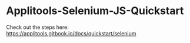 # Applitools-Selenium-JS-Quickstart

Check out the steps here: https://applitools.gitbook.io/docs/quickstart/selenium
